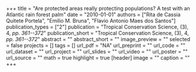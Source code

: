 +++
title = "Are protected areas really protecting populations? A test with an Atlantic rain forest palm"
date = "2010-01-01"
authors = ["Rita de Cassia Quitete Portela", "Emilio M. Bruna", "Flavio Antonio Maes dos Santos"]
publication_types = ["2"]
publication = "Tropical Conservation Science, (3), 4, _pp. 361--372_"
publication_short = "Tropical Conservation Science, (3), 4, _pp. 361--372_"
abstract = ""
abstract_short = ""
image_preview = ""
selected = false
projects = []
tags = []
url_pdf = "NA"
url_preprint = ""
url_code = ""
url_dataset = ""
url_project = ""
url_slides = ""
url_video = ""
url_poster = ""
url_source = ""
math = true
highlight = true
[header]
image = ""
caption = ""
+++
